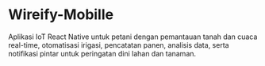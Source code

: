 # Wireify-Mobille
Aplikasi IoT React Native untuk petani dengan pemantauan tanah dan cuaca real-time, otomatisasi irigasi, pencatatan panen, analisis data, serta notifikasi pintar untuk peringatan dini lahan dan tanaman.
